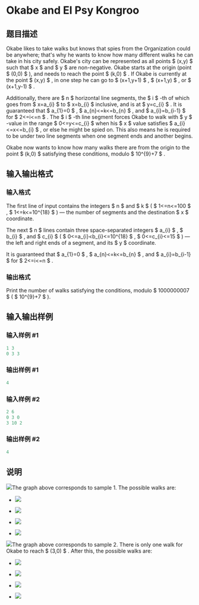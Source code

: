 # Okabe and El Psy Kongroo

## 题目描述

Okabe likes to take walks but knows that spies from the Organization could be anywhere; that's why he wants to know how many different walks he can take in his city safely. Okabe's city can be represented as all points $ (x,y) $ such that $ x $ and $ y $ are non-negative. Okabe starts at the origin (point $ (0,0) $ ), and needs to reach the point $ (k,0) $ . If Okabe is currently at the point $ (x,y) $ , in one step he can go to $ (x+1,y+1) $ , $ (x+1,y) $ , or $ (x+1,y-1) $ .

Additionally, there are $ n $ horizontal line segments, the $ i $ -th of which goes from $ x=a_{i} $ to $ x=b_{i} $ inclusive, and is at $ y=c_{i} $ . It is guaranteed that $ a_{1}=0 $ , $ a_{n}<=k<=b_{n} $ , and $ a_{i}=b_{i-1} $ for $ 2<=i<=n $ . The $ i $ -th line segment forces Okabe to walk with $ y $ -value in the range $ 0<=y<=c_{i} $ when his $ x $ value satisfies $ a_{i}<=x<=b_{i} $ , or else he might be spied on. This also means he is required to be under two line segments when one segment ends and another begins.

Okabe now wants to know how many walks there are from the origin to the point $ (k,0) $ satisfying these conditions, modulo $ 10^{9}+7 $ .

## 输入输出格式

### 输入格式

The first line of input contains the integers $ n $ and $ k $ ( $ 1<=n<=100 $ , $ 1<=k<=10^{18} $ ) — the number of segments and the destination $ x $ coordinate.

The next $ n $ lines contain three space-separated integers $ a_{i} $ , $ b_{i} $ , and $ c_{i} $ ( $ 0<=a_{i}&lt;b_{i}<=10^{18} $ , $ 0<=c_{i}<=15 $ ) — the left and right ends of a segment, and its $ y $ coordinate.

It is guaranteed that $ a_{1}=0 $ , $ a_{n}<=k<=b_{n} $ , and $ a_{i}=b_{i-1} $ for $ 2<=i<=n $ .

### 输出格式

Print the number of walks satisfying the conditions, modulo $ 1000000007 $ ( $ 10^{9}+7 $ ).

## 输入输出样例

### 输入样例 #1

```cpp
1 3
0 3 3

```
### 输出样例 #1

```cpp
4

```
### 输入样例 #2

```cpp
2 6
0 3 0
3 10 2

```
### 输出样例 #2

```cpp
4

```
## 说明

 ![](https://cdn.luogu.com.cn/upload/vjudge_pic/CF821E/f658e3b02a94b26e1ceda15b31b9ad31fd8decfb.png)The graph above corresponds to sample 1. The possible walks are:

- ![](https://cdn.luogu.com.cn/upload/vjudge_pic/CF821E/fe5ddffd345db7dbc9811066d89af8164e156a48.png)

- ![](https://cdn.luogu.com.cn/upload/vjudge_pic/CF821E/3c1f68141260e9f0faf2c18d37cc945fe3064803.png)

- ![](https://cdn.luogu.com.cn/upload/vjudge_pic/CF821E/6d7eca326042aa73d0e36209e3dcf0b53f326988.png)

- ![](https://cdn.luogu.com.cn/upload/vjudge_pic/CF821E/b384b506ab41aac1cef00012023de00c92c6ca52.png)

![](https://cdn.luogu.com.cn/upload/vjudge_pic/CF821E/808ba51553ca63393b29c100184e006bbe68cb46.png)The graph above corresponds to sample 2. There is only one walk for Okabe to reach $ (3,0) $ . After this, the possible walks are:

- ![](https://cdn.luogu.com.cn/upload/vjudge_pic/CF821E/c65499d5e0d037bc0e099631cfbdc3b47191ec5c.png)

- ![](https://cdn.luogu.com.cn/upload/vjudge_pic/CF821E/ea64d72ce9bbedf50ad31137fb330842e8e48b14.png)

- ![](https://cdn.luogu.com.cn/upload/vjudge_pic/CF821E/f552304e1f485b618079fd34e72f22adaf988bc2.png)

- ![](https://cdn.luogu.com.cn/upload/vjudge_pic/CF821E/9c27a4273309f39ff98075265ceb3af61e3cd1cb.png)

